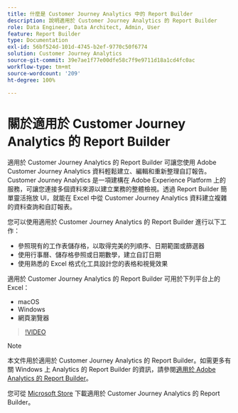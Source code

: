 ```yaml
---
title: 什麼是 Customer Journey Analytics 中的 Report Builder
description: 說明適用於 Customer Journey Analytics 的 Report Builder
role: Data Engineer, Data Architect, Admin, User
feature: Report Builder
type: Documentation
exl-id: 56bf524d-101d-4745-b2ef-9770c50f6774
solution: Customer Journey Analytics
source-git-commit: 39e7ae1f77e00dfe58c7f9e9711d18a1cd4fc0ac
workflow-type: tm+mt
source-wordcount: '209'
ht-degree: 100%

---
```


# 關於適用於 Customer Journey Analytics 的 Report Builder

適用於 Customer Journey Analytics 的 Report Builder 可讓您使用 Adobe Customer Journey Analytics 資料輕鬆建立、編輯和重新整理自訂報告。Customer Journey Analytics 是一項建構在 Adobe Experience Platform 上的服務，可讓您連接多個資料來源以建立業務的整體檢視。透過 Report Builder 簡單靈活拖放 UI，就能在 Excel 中從 Customer Journey Analytics 資料建立複雜的資料查詢和自訂報表。

您可以使用適用於 Customer Journey Analytics 的 Report Builder 進行以下工作：

- 參照現有的工作表儲存格，以取得完美的列順序、日期範圍或篩選器
- 使用行事曆、儲存格參照或日期數學，建立自訂日期
- 使用熟悉的 Excel 格式化工具設計您的表格和視覺效果

適用於 Customer Journey Analytics 的 Report Builder 可用於下列平台上的 Excel：

- macOS
- Windows
- 網頁瀏覽器

>[!VIDEO](https://video.tv.adobe.com/v/337569/?quality=12&learn=on)

>[!NOTE]
>
>本文件用於適用於 Customer Journey Analytics 的 Report Builder。如需更多有關 Windows 上 Analytics 的 Report Builder 的資訊，請參閱[適用於 Adobe Analytics 的 Report Builder](https://experienceleague.adobe.com/docs/analytics/analyze/report-builder/home.html?lang=zh-Hant)。

您可從 [Microsoft Store](https://www.microsoft.com/en-us/store/apps/windows) 下載適用於 Customer Journey Analytics 的 Report Builder。
